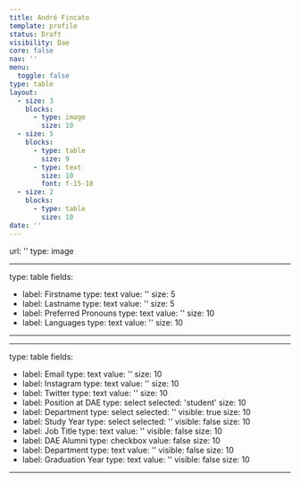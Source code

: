 ```yaml
---
title: André Fincato
template: profile
status: Draft
visibility: Dae
core: false
nav: ''
menu:
  toggle: false
type: table
layout:
  - size: 3
    blocks:
      - type: image
        size: 10
  - size: 5
    blocks:
      - type: table
        size: 9
      - type: text
        size: 10
        font: f-15-18
  - size: 2
    blocks:
      - type: table
        size: 10
date: ''
---
```


url: ''
type: image

---

type: table
fields:
  - label: Firstname
    type: text
    value: ''
    size: 5
  - label: Lastname
    type: text
    value: ''
    size: 5
  - label: Preferred Pronouns
    type: text
    value: ''
    size: 10
  - label: Languages
    type: text
    value: ''
    size: 10

---



---

type: table
fields:
  - label: Email
    type: text
    value: ''
    size: 10
  - label: Instagram
    type: text
    value: ''
    size: 10
  - label: Twitter
    type: text
    value: ''
    size: 10
  - label: Position at DAE
    type: select
    selected: 'student'
    size: 10
  - label: Department
    type: select
    selected: ''
    visible: true
    size: 10
  - label: Study Year
    type: select
    selected: ''
    visible: false
    size: 10
  - label: Job Title
    type: text
    value: ''
    visible: false
    size: 10
  - label: DAE Alumni
    type: checkbox
    value: false
    size: 10
  - label: Department
    type: text
    value: ''
    visible: false
    size: 10
  - label: Graduation Year
    type: text
    value: ''
    visible: false
    size: 10

---
